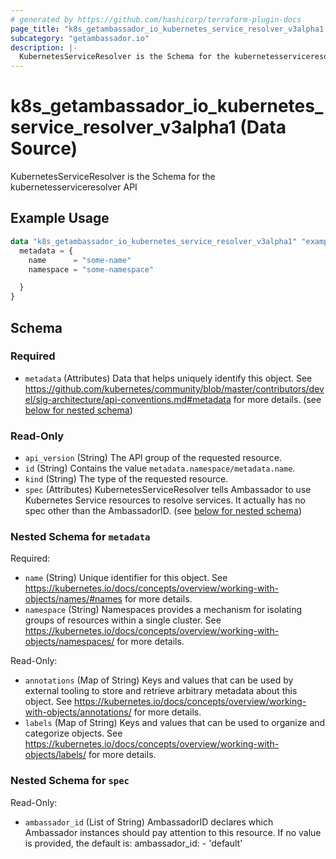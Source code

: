 ```yaml
---
# generated by https://github.com/hashicorp/terraform-plugin-docs
page_title: "k8s_getambassador_io_kubernetes_service_resolver_v3alpha1 Data Source - terraform-provider-k8s"
subcategory: "getambassador.io"
description: |-
  KubernetesServiceResolver is the Schema for the kubernetesserviceresolver API
---
```


# k8s_getambassador_io_kubernetes_service_resolver_v3alpha1 (Data Source)

KubernetesServiceResolver is the Schema for the kubernetesserviceresolver API

## Example Usage

```terraform
data "k8s_getambassador_io_kubernetes_service_resolver_v3alpha1" "example" {
  metadata = {
    name      = "some-name"
    namespace = "some-namespace"

  }
}
```

<!-- schema generated by tfplugindocs -->
## Schema

### Required

- `metadata` (Attributes) Data that helps uniquely identify this object. See https://github.com/kubernetes/community/blob/master/contributors/devel/sig-architecture/api-conventions.md#metadata for more details. (see [below for nested schema](#nestedatt--metadata))

### Read-Only

- `api_version` (String) The API group of the requested resource.
- `id` (String) Contains the value `metadata.namespace/metadata.name`.
- `kind` (String) The type of the requested resource.
- `spec` (Attributes) KubernetesServiceResolver tells Ambassador to use Kubernetes Service resources to resolve services. It actually has no spec other than the AmbassadorID. (see [below for nested schema](#nestedatt--spec))

<a id="nestedatt--metadata"></a>
### Nested Schema for `metadata`

Required:

- `name` (String) Unique identifier for this object. See https://kubernetes.io/docs/concepts/overview/working-with-objects/names/#names for more details.
- `namespace` (String) Namespaces provides a mechanism for isolating groups of resources within a single cluster. See https://kubernetes.io/docs/concepts/overview/working-with-objects/namespaces/ for more details.

Read-Only:

- `annotations` (Map of String) Keys and values that can be used by external tooling to store and retrieve arbitrary metadata about this object. See https://kubernetes.io/docs/concepts/overview/working-with-objects/annotations/ for more details.
- `labels` (Map of String) Keys and values that can be used to organize and categorize objects. See https://kubernetes.io/docs/concepts/overview/working-with-objects/labels/ for more details.


<a id="nestedatt--spec"></a>
### Nested Schema for `spec`

Read-Only:

- `ambassador_id` (List of String) AmbassadorID declares which Ambassador instances should pay attention to this resource. If no value is provided, the default is:  ambassador_id: - 'default'
